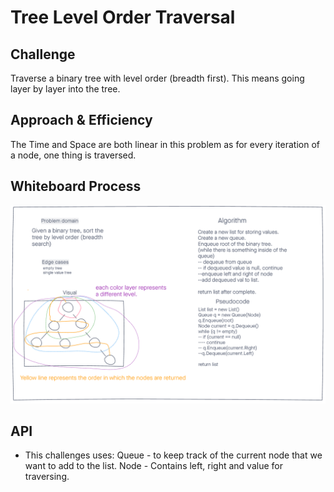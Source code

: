 # Tree Level Order Traversal


## Challenge
Traverse a binary tree with level order (breadth first). This means going layer by layer into the tree.


## Approach & Efficiency
The Time and Space are both linear in this problem as for every iteration of a node, one thing is traversed.

## Whiteboard Process
![Whiteboard](./CodeChallenge17.PNG)
## API
- This challenges uses:
Queue - to keep track of the current node that we want to add to the list.
Node - Contains left, right and value for traversing.




